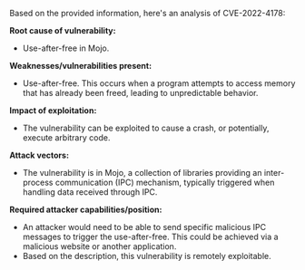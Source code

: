 Based on the provided information, here's an analysis of CVE-2022-4178:

**Root cause of vulnerability:**
- Use-after-free in Mojo.

**Weaknesses/vulnerabilities present:**
- Use-after-free. This occurs when a program attempts to access memory that has already been freed, leading to unpredictable behavior.

**Impact of exploitation:**
- The vulnerability can be exploited to cause a crash, or potentially, execute arbitrary code.

**Attack vectors:**
- The vulnerability is in Mojo, a collection of libraries providing an inter-process communication (IPC) mechanism, typically triggered when handling data received through IPC.

**Required attacker capabilities/position:**
- An attacker would need to be able to send specific malicious IPC messages to trigger the use-after-free. This could be achieved via a malicious website or another application.
- Based on the description, this vulnerability is remotely exploitable.
